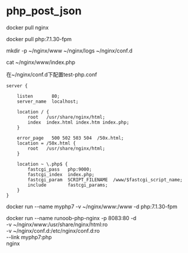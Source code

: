# php_post_json

docker pull nginx

docker pull php:7.1.30-fpm

mkdir -p ~/nginx/www ~/nginx/logs ~/nginx/conf.d

cat ~/nginx/www/index.php

   <?php
      phpinfo();
   ?>

在~/nginx/conf.d下配置test-php.conf

    server {

        listen       80;
        server_name  localhost;

        location / {
            root   /usr/share/nginx/html;
            index  index.html index.htm index.php;
        }

        error_page   500 502 503 504  /50x.html;
        location = /50x.html {
            root   /usr/share/nginx/html;
        }

        location ~ \.php$ {
            fastcgi_pass   php:9000;
            fastcgi_index  index.php;
            fastcgi_param  SCRIPT_FILENAME  /www/$fastcgi_script_name;
            include        fastcgi_params;
        }
    }

docker run --name  myphp7 -v ~/nginx/www:/www  -d php:7.1.30-fpm

docker run --name runoob-php-nginx -p 8083:80 -d \
    -v ~/nginx/www:/usr/share/nginx/html:ro \
    -v ~/nginx/conf.d:/etc/nginx/conf.d:ro \
    --link myphp7:php \
    nginx
